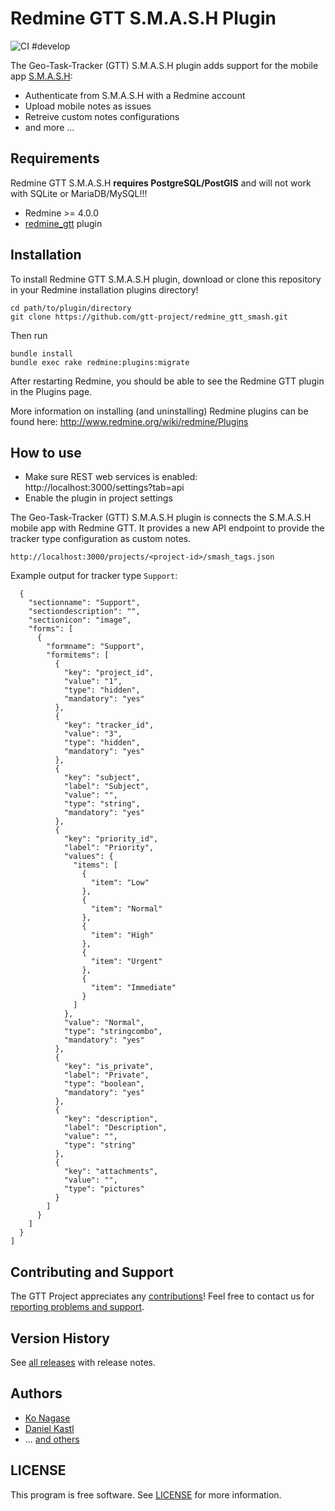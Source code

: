 # Redmine GTT S.M.A.S.H Plugin

![CI #develop](https://github.com/gtt-project/redmine_gtt_smash/workflows/Test%20with%20Redmine/badge.svg)

The Geo-Task-Tracker (GTT) S.M.A.S.H plugin adds support for the mobile app [S.M.A.S.H](https://github.com/moovida/smash):

- Authenticate from S.M.A.S.H with a Redmine account
- Upload mobile notes as issues
- Retreive custom notes configurations
- and more ...

## Requirements

Redmine GTT S.M.A.S.H **requires PostgreSQL/PostGIS** and will not work with SQLite or MariaDB/MySQL!!!

- Redmine >= 4.0.0
- [redmine_gtt](https://github.com/gtt-project/redmine_gtt/) plugin

## Installation

To install Redmine GTT S.M.A.S.H plugin, download or clone this repository in your Redmine installation plugins directory!

```
cd path/to/plugin/directory
git clone https://github.com/gtt-project/redmine_gtt_smash.git
```

Then run

```
bundle install
bundle exec rake redmine:plugins:migrate
```

After restarting Redmine, you should be able to see the Redmine GTT plugin in the Plugins page.

More information on installing (and uninstalling) Redmine plugins can be found here: http://www.redmine.org/wiki/redmine/Plugins

## How to use

- Make sure REST web services is enabled: http://localhost:3000/settings?tab=api
- Enable the plugin in project settings

The Geo-Task-Tracker (GTT) S.M.A.S.H plugin is connects the S.M.A.S.H mobile app with Redmine GTT. It provides a new API endpoint to provide the tracker type configuration as custom notes. 

```
http://localhost:3000/projects/<project-id>/smash_tags.json
```

Example output for tracker type `Support`:

```
  {
    "sectionname": "Support",
    "sectiondescription": "",
    "sectionicon": "image",
    "forms": [
      {
        "formname": "Support",
        "formitems": [
          {
            "key": "project_id",
            "value": "1",
            "type": "hidden",
            "mandatory": "yes"
          },
          {
            "key": "tracker_id",
            "value": "3",
            "type": "hidden",
            "mandatory": "yes"
          },
          {
            "key": "subject",
            "label": "Subject",
            "value": "",
            "type": "string",
            "mandatory": "yes"
          },
          {
            "key": "priority_id",
            "label": "Priority",
            "values": {
              "items": [
                {
                  "item": "Low"
                },
                {
                  "item": "Normal"
                },
                {
                  "item": "High"
                },
                {
                  "item": "Urgent"
                },
                {
                  "item": "Immediate"
                }
              ]
            },
            "value": "Normal",
            "type": "stringcombo",
            "mandatory": "yes"
          },
          {
            "key": "is_private",
            "label": "Private",
            "type": "boolean",
            "mandatory": "yes"
          },
          {
            "key": "description",
            "label": "Description",
            "value": "",
            "type": "string"
          },
          {
            "key": "attachments",
            "value": "",
            "type": "pictures"
          }
        ]
      }
    ]
  }
]
```

## Contributing and Support

The GTT Project appreciates any [contributions](https://github.com/gtt-project/.github/blob/main/CONTRIBUTING.md)! Feel free to contact us for [reporting problems and support](https://github.com/gtt-project/.github/blob/main/CONTRIBUTING.md).

## Version History

See [all releases](https://github.com/gtt-project/redmine_gtt_smash/releases) with release notes.

## Authors

- [Ko Nagase](https://github.com/sanak)
- [Daniel Kastl](https://github.com/dkastl)
- ... [and others](https://github.com/gtt-project/redmine_gtt_smash/graphs/contributors)

## LICENSE

This program is free software. See [LICENSE](LICENSE) for more information.

